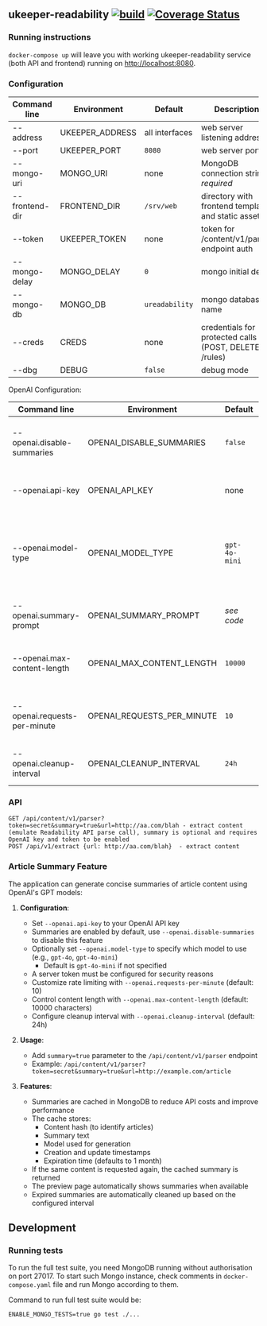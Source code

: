 ## ukeeper-readability [![build](https://github.com/ukeeper/ukeeper-readability/actions/workflows/ci.yml/badge.svg)](https://github.com/ukeeper/ukeeper-readability/actions/workflows/ci.yml) [![Coverage Status](https://coveralls.io/repos/github/ukeeper/ukeeper-readability/badge.svg?branch=master)](https://coveralls.io/github/ukeeper/ukeeper-readability?branch=master)

### Running instructions

`docker-compose up` will leave you with working ukeeper-readability service (both API and frontend) running on <http://localhost:8080>.

### Configuration

| Command line   | Environment     | Default        | Description                                           |
|----------------|-----------------|----------------|-------------------------------------------------------|
| --address      | UKEEPER_ADDRESS | all interfaces | web server listening address                          |
| --port         | UKEEPER_PORT    | `8080`         | web server port                                       |
| --mongo-uri    | MONGO_URI       | none           | MongoDB connection string, _required_                 |
| --frontend-dir | FRONTEND_DIR    | `/srv/web`     | directory with frontend templates and static assets   |
| --token        | UKEEPER_TOKEN   | none           | token for /content/v1/parser endpoint auth            |
| --mongo-delay  | MONGO_DELAY     | `0`            | mongo initial delay                                   |
| --mongo-db     | MONGO_DB        | `ureadability` | mongo database name                                   |
| --creds        | CREDS           | none           | credentials for protected calls (POST, DELETE /rules) |
| --dbg          | DEBUG           | `false`        | debug mode                                            |

OpenAI Configuration:

| Command line                 | Environment                | Default       | Description                                                          |
|------------------------------|----------------------------|---------------|----------------------------------------------------------------------|
| --openai.disable-summaries   | OPENAI_DISABLE_SUMMARIES   | `false`       | disable summary generation with OpenAI                               |
| --openai.api-key             | OPENAI_API_KEY             | none          | OpenAI API key for summary generation                                |
| --openai.model-type          | OPENAI_MODEL_TYPE          | `gpt-4o-mini` | OpenAI model name for summary generation (e.g., gpt-4o, gpt-4o-mini) |
| --openai.summary-prompt      | OPENAI_SUMMARY_PROMPT      | *see code*    | custom prompt for summary generation                                 |
| --openai.max-content-length  | OPENAI_MAX_CONTENT_LENGTH  | `10000`       | maximum content length to send to OpenAI API                         |
| --openai.requests-per-minute | OPENAI_REQUESTS_PER_MINUTE | `10`          | maximum number of OpenAI API requests per minute                     |
| --openai.cleanup-interval    | OPENAI_CLEANUP_INTERVAL    | `24h`         | interval for cleaning up expired summaries                           |

### API

    GET /api/content/v1/parser?token=secret&summary=true&url=http://aa.com/blah - extract content (emulate Readability API parse call), summary is optional and requires OpenAI key and token to be enabled
    POST /api/v1/extract {url: http://aa.com/blah}  - extract content

### Article Summary Feature

The application can generate concise summaries of article content using OpenAI's GPT models:

1. **Configuration**:
    - Set `--openai.api-key` to your OpenAI API key
    - Summaries are enabled by default, use `--openai.disable-summaries` to disable this feature
    - Optionally set `--openai.model-type` to specify which model to use (e.g., `gpt-4o`, `gpt-4o-mini`)
        - Default is `gpt-4o-mini` if not specified
    - A server token must be configured for security reasons
    - Customize rate limiting with `--openai.requests-per-minute` (default: 10)
    - Control content length with `--openai.max-content-length` (default: 10000 characters)
    - Configure cleanup interval with `--openai.cleanup-interval` (default: 24h)

2. **Usage**:
    - Add `summary=true` parameter to the `/api/content/v1/parser` endpoint
    - Example: `/api/content/v1/parser?token=secret&summary=true&url=http://example.com/article`

3. **Features**:
    - Summaries are cached in MongoDB to reduce API costs and improve performance
    - The cache stores:
        - Content hash (to identify articles)
        - Summary text
        - Model used for generation
        - Creation and update timestamps
        - Expiration time (defaults to 1 month)
    - If the same content is requested again, the cached summary is returned
    - The preview page automatically shows summaries when available
    - Expired summaries are automatically cleaned up based on the configured interval

## Development

### Running tests

To run the full test suite, you need MongoDB running without authorisation on port 27017. To start such Mongo instance, check comments in `docker-compose.yaml` file and run Mongo according to them.

Command to run full test suite would be:

```shell
ENABLE_MONGO_TESTS=true go test ./...
```